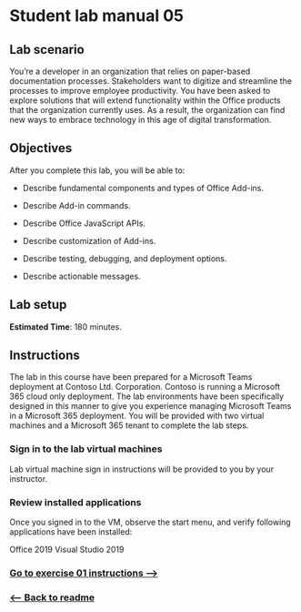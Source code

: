 # Student lab manual 05

## Lab scenario

You’re a developer in an organization that relies on paper-based documentation processes.  Stakeholders want to digitize and streamline the processes to improve employee productivity. You have been asked to explore solutions that will extend functionality within the Office products that the organization currently uses. As a result, the organization can find new ways to embrace technology in this age of digital transformation.

## Objectives

After you complete this lab, you will be able to:

- Describe fundamental components and types of Office Add-ins.

- Describe Add-in commands.

- Describe Office JavaScript APIs.

- Describe customization of Add-ins.

- Describe testing, debugging, and deployment options.

- Describe actionable messages.


## Lab setup

**Estimated Time**: 180 minutes.

## Instructions

The lab in this course have been prepared for a Microsoft Teams deployment at Contoso Ltd. Corporation. Contoso is running a Microsoft 365 cloud only deployment. The lab environments have been specifically designed in this manner to give you experience managing Microsoft Teams in a Microsoft 365 deployment. You will be provided with two virtual machines and a Microsoft 365 tenant to complete the lab steps.

### Sign in to the lab virtual machines

Lab virtual machine sign in instructions will be provided to you by your instructor.

### Review installed applications

Once you signed in to the VM, observe the start menu, and verify following applications have been installed:

Office 2019
Visual Studio 2019 


### [Go to exercise 01 instructions -->](Exercise_01/02-Exercise-1-Understanding-fundamental-components-and-types-of-Office-Add-ins.md)

### [<-- Back to readme](../../../)